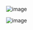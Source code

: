 ![image](https://github.com/user-attachments/assets/3d4ce1cc-fdae-4689-95da-4553ce0423f1)

![image](https://github.com/user-attachments/assets/e9a29ce5-d8fd-4a7d-b32b-24dde4c908a6)

